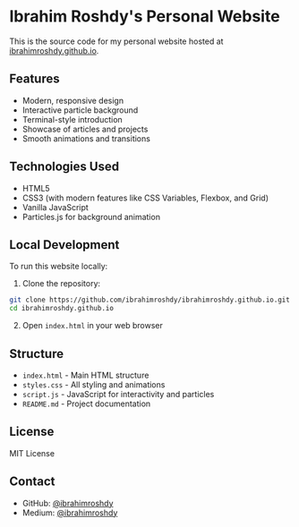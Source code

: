 # Ibrahim Roshdy's Personal Website

This is the source code for my personal website hosted at [ibrahimroshdy.github.io](https://ibrahimroshdy.github.io).

## Features

- Modern, responsive design
- Interactive particle background
- Terminal-style introduction
- Showcase of articles and projects
- Smooth animations and transitions

## Technologies Used

- HTML5
- CSS3 (with modern features like CSS Variables, Flexbox, and Grid)
- Vanilla JavaScript
- Particles.js for background animation

## Local Development

To run this website locally:

1. Clone the repository:

```bash
git clone https://github.com/ibrahimroshdy/ibrahimroshdy.github.io.git
cd ibrahimroshdy.github.io
```

2. Open `index.html` in your web browser

## Structure

- `index.html` - Main HTML structure
- `styles.css` - All styling and animations
- `script.js` - JavaScript for interactivity and particles
- `README.md` - Project documentation

## License

MIT License

## Contact

- GitHub: [@ibrahimroshdy](https://github.com/ibrahimroshdy)
- Medium: [@ibrahimroshdy](https://medium.com/@ibrahimroshdy) 